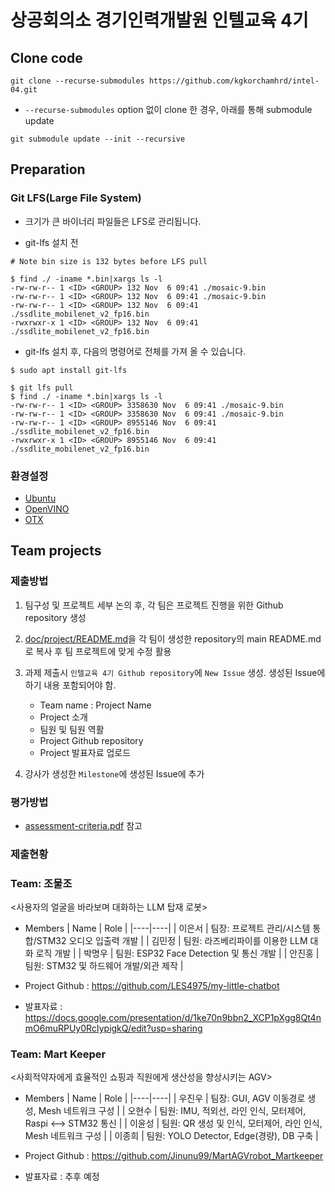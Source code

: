 # 상공회의소 경기인력개발원 인텔교육 4기

## Clone code 

```shell
git clone --recurse-submodules https://github.com/kgkorchamhrd/intel-04.git
```

* `--recurse-submodules` option 없이 clone 한 경우, 아래를 통해 submodule update

```shell
git submodule update --init --recursive
```

## Preparation

### Git LFS(Large File System)

* 크기가 큰 바이너리 파일들은 LFS로 관리됩니다.

* git-lfs 설치 전

```shell
# Note bin size is 132 bytes before LFS pull

$ find ./ -iname *.bin|xargs ls -l
-rw-rw-r-- 1 <ID> <GROUP> 132 Nov  6 09:41 ./mosaic-9.bin
-rw-rw-r-- 1 <ID> <GROUP> 132 Nov  6 09:41 ./mosaic-9.bin
-rw-rw-r-- 1 <ID> <GROUP> 132 Nov  6 09:41 ./ssdlite_mobilenet_v2_fp16.bin
-rwxrwxr-x 1 <ID> <GROUP> 132 Nov  6 09:41 ./ssdlite_mobilenet_v2_fp16.bin
```

* git-lfs 설치 후, 다음의 명령어로 전체를 가져 올 수 있습니다.

```shell
$ sudo apt install git-lfs

$ git lfs pull
$ find ./ -iname *.bin|xargs ls -l
-rw-rw-r-- 1 <ID> <GROUP> 3358630 Nov  6 09:41 ./mosaic-9.bin
-rw-rw-r-- 1 <ID> <GROUP> 3358630 Nov  6 09:41 ./mosaic-9.bin
-rw-rw-r-- 1 <ID> <GROUP> 8955146 Nov  6 09:41 ./ssdlite_mobilenet_v2_fp16.bin
-rwxrwxr-x 1 <ID> <GROUP> 8955146 Nov  6 09:41 ./ssdlite_mobilenet_v2_fp16.bin
```

### 환경설정

* [Ubuntu](./doc/environment/ubuntu.md)
* [OpenVINO](./doc/environment/openvino.md)
* [OTX](./doc/environment/otx.md)

## Team projects

### 제출방법

1. 팀구성 및 프로젝트 세부 논의 후, 각 팀은 프로젝트 진행을 위한 Github repository 생성

2. [doc/project/README.md](./doc/project/README.md)을 각 팀이 생성한 repository의 main README.md로 복사 후 팀 프로젝트에 맞게 수정 활용

3. 과제 제출시 `인텔교육 4기 Github repository`에 `New Issue` 생성. 생성된 Issue에 하기 내용 포함되어야 함.

    * Team name : Project Name
    * Project 소개
    * 팀원 및 팀원 역활
    * Project Github repository
    * Project 발표자료 업로드

4. 강사가 생성한 `Milestone`에 생성된 Issue에 추가 

### 평가방법

* [assessment-criteria.pdf](./doc/project/assessment-criteria.pdf) 참고

### 제출현황

### Team: 조물조
<사용자의 얼굴을 바라보며 대화하는 LLM 탑재 로봇>
* Members
  | Name | Role |
  |----|----|
  | 이은서 | 팀장: 프로젝트 관리/시스템 통합/STM32 오디오 입출력 개발 |
  | 김민정 | 팀원: 라즈베리파이를 이용한 LLM 대화 로직 개발 |
  | 박명우 | 팀원: ESP32 Face Detection 및 통신 개발 |
  | 안진홍 | 팀원: STM32 및 하드웨어 개발/외관 제작 |

* Project Github : https://github.com/LES4975/my-little-chatbot
* 발표자료 : https://docs.google.com/presentation/d/1ke70n9bbn2_XCP1pXgg8Qt4nmO6muRPUy0RcIypigkQ/edit?usp=sharing


### Team: Mart Keeper
<사회적약자에게 효율적인 쇼핑과 직원에게 생산성을 향상시키는 AGV>
* Members
  | Name | Role |
  |----|----|
  | 우진우 | 팀장: GUI, AGV 이동경로 생성, Mesh 네트워크 구성 |
  | 오현수 | 팀원: IMU, 적외선, 라인 인식, 모터제어, Raspi <--> STM32 통신 |
  | 이윤성 | 팀원: QR 생성 및 인식, 모터제어, 라인 인식, Mesh 네트워크 구성 |
  | 이종희 | 팀원: YOLO Detector, Edge(경량), DB 구축 |

* Project Github : https://github.com/Jinunu99/MartAGVrobot_Martkeeper
* 발표자료 : 추후 예정
